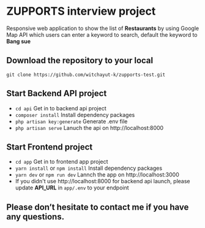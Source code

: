 # ZUPPORTS interview project
Responsive web application to show the list of **Restaurants** by using Google Map API which users can enter a keyword to search, default the keyword to **Bang sue**

## Download the repository to your local
`git clone https://github.com/witchayut-k/zupports-test.git`

## Start Backend API project
- `cd api` Get in to backend api project
- `composer install` Install dependency packages
- `php artisan key:generate` Generate .env file
- `php artisan serve` Lanuch the api on http://localhost:8000

## Start Frontend project
- `cd app` Get in to frontend app project
- `yarn install` or `npm install` Install dependency packages
- `yarn dev` or `npm run dev` Lannch the app on http://localhost:3000
- If you didn't use http://localhost:8000 for backend api launch, please update **API_URL** in `app/.env` to your endpoint

## Please don’t hesitate to contact me if you have any questions.
